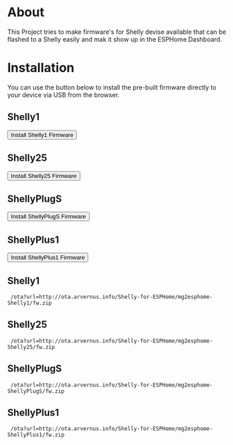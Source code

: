 # About

This Project tries to make firmware's for Shelly devise available that can be flashed to a Shelly easily and mak it show up in the ESPHome Dashboard.

# Installation

You can use the button below to install the pre-built firmware directly to your device via USB from the browser.

<script type="module" src="https://unpkg.com/esp-web-tools@6.1.1/dist/web/install-button.js?module"></script>

<!-- The Buttons may be added while deploying. -->

## Shelly1
<esp-web-install-button manifest="./Shelly1/manifest.json"><button slot="activate">Install Shelly1 Firmware</button></esp-web-install-button>
## Shelly25
<esp-web-install-button manifest="./Shelly25/manifest.json"><button slot="activate">Install Shelly25 Firmware</button></esp-web-install-button>
## ShellyPlugS
<esp-web-install-button manifest="./ShellyPlugS/manifest.json"><button slot="activate">Install ShellyPlugS Firmware</button></esp-web-install-button>
## ShellyPlus1
<esp-web-install-button manifest="./ShellyPlus1/manifest.json"><button slot="activate">Install ShellyPlus1 Firmware</button></esp-web-install-button>
## Shelly1
```
 /ota?url=http://ota.arvernus.info/Shelly-for-ESPHome/mg2esphome-Shelly1/fw.zip 
```
## Shelly25
```
 /ota?url=http://ota.arvernus.info/Shelly-for-ESPHome/mg2esphome-Shelly25/fw.zip 
```
## ShellyPlugS
```
 /ota?url=http://ota.arvernus.info/Shelly-for-ESPHome/mg2esphome-ShellyPlugS/fw.zip 
```
## ShellyPlus1
```
 /ota?url=http://ota.arvernus.info/Shelly-for-ESPHome/mg2esphome-ShellyPlus1/fw.zip 
```